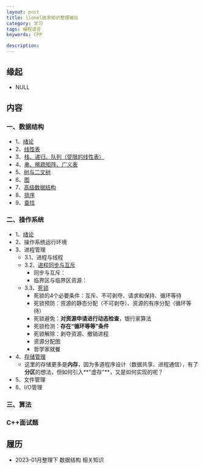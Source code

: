 ```yaml
---
layout: post  
title: lionel技术知识整理输出  
category: 学习    
tags: 编程语言        
keywords: CPP      

description:    
---  
```



##  缘起
+ NULL


##  内容

###  一、数据结构
+ 1、[绪论](https://gitee.com/fewolflion/BookNote/blob/master/01lioneloutput/01DataStruct/01%E7%BB%AA%E8%AE%BA.md)
+ 2、[线性表](https://gitee.com/fewolflion/BookNote/blob/master/01lioneloutput/01DataStruct/02%E7%BA%BF%E6%80%A7%E8%A1%A8.md)
+ 3、[栈、递归、队列（受限的线性表）](https://gitee.com/fewolflion/BookNote/blob/master/01lioneloutput/01DataStruct/03%E6%A0%88%E3%80%81%E9%80%92%E5%BD%92%E3%80%81%E9%98%9F%E5%88%97.md)
+ 4、[串、稀疏矩阵、广义表](https://gitee.com/fewolflion/BookNote/blob/master/01lioneloutput/01DataStruct/04%E4%B8%B2%E3%80%81%E7%A8%80%E7%96%8F%E7%9F%A9%E9%98%B5%E3%80%81%E5%B9%BF%E4%B9%89%E8%A1%A8.md)
+ 5、[树与二叉树](https://gitee.com/fewolflion/BookNote/blob/master/01lioneloutput/01DataStruct/05%E6%A0%91%E4%B8%8E%E4%BA%8C%E5%8F%89%E6%A0%91.md)
+ 6、[图](https://gitee.com/fewolflion/BookNote/blob/master/01lioneloutput/01DataStruct/06%E5%9B%BE.md)
+ 7、[高级数据结构](https://gitee.com/fewolflion/BookNote/blob/master/01lioneloutput/01DataStruct/07%E9%AB%98%E7%BA%A7%E6%95%B0%E6%8D%AE%E7%BB%93%E6%9E%84.md)
+ 8、[排序](https://gitee.com/fewolflion/BookNote/blob/master/01lioneloutput/01DataStruct/08%E6%8E%92%E5%BA%8F.md)
+ 9、[查找](https://gitee.com/fewolflion/BookNote/blob/master/01lioneloutput/01DataStruct/09%E6%9F%A5%E6%89%BE.md)

### 二、操作系统

+ 1、[绪论](https://gitee.com/fewolflion/BookNote/blob/master/01lioneloutput/02OperationSystem/01%E7%BB%AA%E8%AE%BA.md)
+ 2、操作系统运行环境
+ 3、进程管理
  + 3.1、进程与线程
  + 3.2、[进程同步与互斥](https://gitee.com/fewolflion/BookNote/blob/master/01lioneloutput/02OperationSystem/03%E8%BF%9B%E7%A8%8B%E7%AE%A1%E7%90%86-2%E5%90%8C%E6%AD%A5%E4%B8%8E%E4%BA%92%E6%96%A5.md)
    + 同步与互斥：
    + 临界区与临界区资源：
  + 3.3、[死锁](https://gitee.com/fewolflion/BookNote/blob/master/01lioneloutput/02OperationSystem/03%E8%BF%9B%E7%A8%8B%E7%AE%A1%E7%90%86-3%E6%AD%BB%E9%94%81.md)
    + 死锁的4个必要条件：互斥、不可剥夺、请求和保持、循环等待
    + 死锁预防：资源的静态分配（不可剥夺）、资源的有序分配（循环等待）
    + 死锁避免：**对资源申请进行动态检查**，银行家算法
    + 死锁检测：**存在“循环等等”条件**
    + 死锁解除：剥夺资源、撤销进程
    + 资源分配图
    + 哲学家就餐
+ 4、[存储管理](https://gitee.com/fewolflion/BookNote/blob/master/01lioneloutput/02OperationSystem/04%E5%AD%98%E5%82%A8%E7%AE%A1%E7%90%86.md)
  + 这里的存储更多是**内存**，因为多道程序设计（数据共享、进程通信），有了**分区**的想法，但如何引入**"虚存"**，又是如何实现的呢？
+ 5、文件管理
+ 6、I/O管理

### 三、算法

### C++面试题


##  履历
+ 2023-01月整理下 数据结构 相关知识